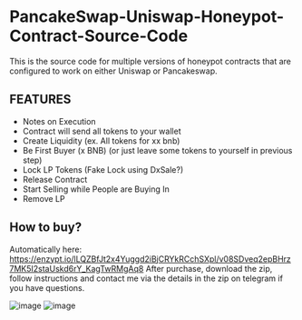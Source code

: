 # PancakeSwap-Uniswap-Honeypot-Contract-Source-Code
This is the source code for multiple versions of honeypot contracts that are configured to work on either Uniswap or Pancakeswap.


## FEATURES

-   Notes on Execution
-   Contract will send all tokens to your wallet
-   Create Liquidity (ex. All tokens for xx bnb)
-   Be First Buyer (x BNB) (or just leave some tokens to yourself in previous step)
-   Lock LP Tokens (Fake Lock using DxSale?)
-   Release Contract
-   Start Selling while People are Buying In
-   Remove LP

## How to buy?
Automatically here: https://enzypt.io/lLQZBfJt2x4Yuggd2iBjCRYkRCchSXpl/v08SDveq2epBHrz7MK5I2staUskd6rY_KagTwRMgAq8
After purchase, download the zip, follow instructions and contact me via the details in the zip on telegram if you have questions.

![image](https://user-images.githubusercontent.com/92737796/137751870-3b245882-a501-48ca-b908-00453da293a8.png)
![image](https://user-images.githubusercontent.com/92737796/137751884-aeacfe07-70ce-4a33-ae1c-e8d09c12ccd3.png)
